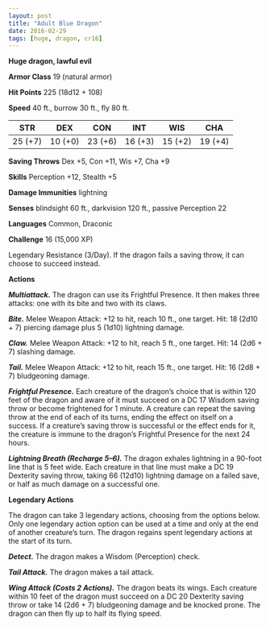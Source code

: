 ```yaml
---
layout: post
title: "Adult Blue Dragon"
date: 2016-02-29
tags: [huge, dragon, cr16]
---
```


**Huge dragon, lawful evil**

**Armor Class** 19 (natural armor)

**Hit Points** 225 (18d12 + 108)

**Speed** 40 ft., burrow 30 ft., fly 80 ft.

|   STR   |   DEX   |   CON   |   INT   |   WIS   |   CHA   |
|:-----:|:-----:|:-----:|:-----:|:-----:|:-----:|
| 25 (+7) | 10 (+0) | 23 (+6) | 16 (+3) | 15 (+2) | 19 (+4) |

**Saving Throws** Dex +5, Con +11, Wis +7, Cha +9 

**Skills** Perception +12, Stealth +5 

**Damage Immunities** lightning 

**Senses** blindsight 60 ft., darkvision 120 ft., passive Perception 22 

**Languages** Common, Draconic 

**Challenge** 16 (15,000 XP)

 Legendary Resistance (3/Day). If the dragon fails a saving throw, it can choose to succeed instead. 

**Actions** 

***Multiattack.*** The dragon can use its Frightful Presence. It then makes three attacks: one with its bite and two with its claws. 

***Bite.*** Melee Weapon Attack: +12 to hit, reach 10 ft., one target. Hit: 18 (2d10 + 7) piercing damage plus 5 (1d10) lightning damage. 

***Claw.*** Melee Weapon Attack: +12 to hit, reach 5 ft., one target. Hit: 14 (2d6 + 7) slashing damage. 

***Tail.*** Melee Weapon Attack: +12 to hit, reach 15 ft., one target. Hit: 16 (2d8 + 7) bludgeoning damage. 

***Frightful Presence.*** Each creature of the dragon’s choice that is within 120 feet of the dragon and aware of it must succeed on a DC 17 Wisdom saving throw or become frightened for 1 minute. A creature can repeat the saving throw at the end of each of its turns, ending the effect on itself on a success. If a creature’s saving throw is successful or the effect ends for it, the creature is immune to the dragon’s Frightful Presence for the next 24 hours. 

***Lightning Breath (Recharge 5–6).*** The dragon exhales lightning in a 90-foot line that is 5 feet wide. Each creature in that line must make a DC 19 Dexterity saving throw, taking 66 (12d10) lightning damage on a failed save, or half as much damage on a successful one. 

**Legendary Actions**

The dragon can take 3 legendary actions, choosing from the options below. Only one legendary action option can be used at a time and only at the end of another creature’s turn. The dragon regains spent legendary actions at the start of its turn. 

***Detect.*** The dragon makes a Wisdom (Perception) check. 

***Tail Attack.*** The dragon makes a tail attack. 

***Wing Attack (Costs 2 Actions).*** The dragon beats its wings. Each creature within 10 feet of the dragon must succeed on a DC 20 Dexterity saving throw or take 14 (2d6 + 7) bludgeoning damage and be knocked prone. The dragon can then fly up to half its flying speed.
